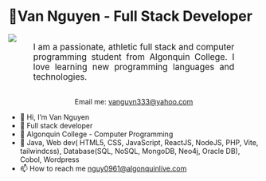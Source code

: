 <h1> 👋Van Nguyen - Full Stack Developer</h1>
<img src="https://cdn.dribbble.com/users/2131993/screenshots/15628402/media/7bb0d27e44d8c2eff47276ae86bfd6a3.png?resize=400x0"/>
<p align:"center" style="text-align: justify; margin: 0 50px; font-size: 17px;" >I am a passionate, athletic full stack and computer programming student from Algonquin College. I love learning new programming languages and technologies. </p>
<br>
<div align="center">

Email me: vanguyn333@yahoo.com

</div>

- 👋 Hi, I’m Van Nguyen
- 👀 Full stack developer
- 🌱 Algonquin College - Computer Programming
- 💞️ Java, Web dev( HTML5, CSS, JavaScript, ReactJS, NodeJS, PHP, Vite, tailwindcss), Database(SQL, NoSQL, MongoDB, Neo4j, Oracle DB), Cobol, Wordpress
- 📫 How to reach me nguy0961@algonquinlive.com

<!---
vanguyen333/vanguyen333 is a ✨ special ✨ repository because its `README.md` (this file) appears on your GitHub profile.
You can click the Preview link to take a look at your changes.
--->

